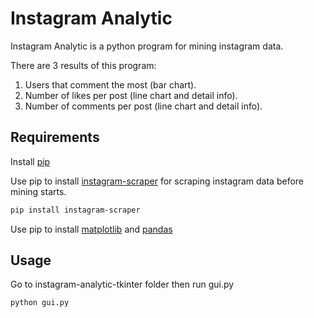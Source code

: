 # Instagram Analytic

Instagram Analytic is a python program for mining instagram data.

There are 3 results of this program:
1. Users that comment the most (bar chart).
2. Number of likes per post (line chart and detail info).
3. Number of comments per post (line chart and detail info).

## Requirements

Install [pip](https://pypi.org/project/pip/)

Use pip to install [instagram-scraper](https://github.com/rarcega/instagram-scraper) for scraping instagram data before mining starts.

```bash
pip install instagram-scraper
```

Use pip to install [matplotlib](https://matplotlib.org/users/installing.html) and [pandas](https://pandas.pydata.org/)

## Usage

Go to instagram-analytic-tkinter folder then run gui.py

```bash
python gui.py
```
